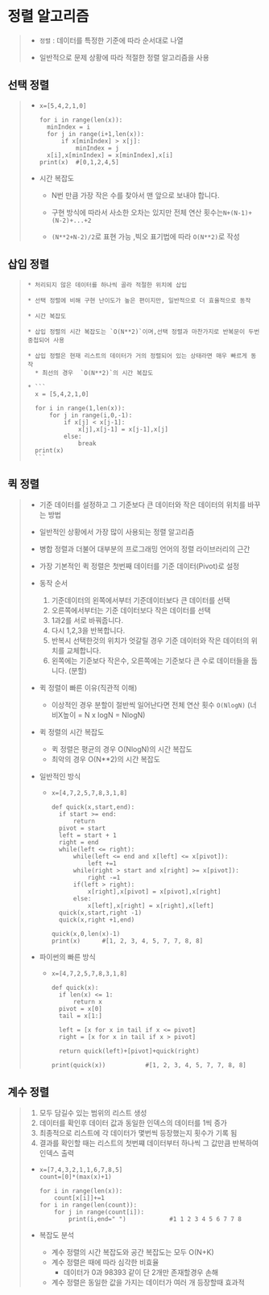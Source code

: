 # 정렬 알고리즘

> * `정렬` : 데이터를 특정한 기준에 따라 순서대로 나열
>
> * 일반적으로 문제 상황에 따라 적절한 정렬 알고리즘을 사용
>
## 선택 정렬 
>
>   * ```
>     x=[5,4,2,1,0]
>                 
>     for i in range(len(x)):
>     	minIndex = i
>     	for j in range(i+1,len(x)):
>     		if x[minIndex] > x[j]:
>     			minIndex = j
>     	x[i],x[minIndex] = x[minIndex],x[i]
>     print(x)	#[0,1,2,4,5]
>     ```
>
>   * 시간 복잡도
>
>     * N번 만큼 가장 작은 수를 찾아서 맨 앞으로 보내야 합니다.
>
>     * 구현 방식에 따라서 사소한 오차는 있지만 전체 연산 횟수는`N+(N-1)+(N-2)+...+2`
>
>     * `(N**2+N-2)/2`로 표현 가능 ,빅오 표기법에 따라 `O(N**2)`로 작성
>     
## 삽입 정렬
>
>     * 처리되지 않은 데이터를 하나씩 골라 적절한 위치에 삽입
>
>     * 선택 정렬에 비해 구현 난이도가 높은 편이지만, 일반적으로 더 효율적으로 동작
>
>     * 시간 복잡도
>
>     * 삽입 정렬의 시간 복잡도는 `O(N**2)`이며,선택 정렬과 마찬가지로 반복문이 두번 중첩되어 사용
>
>     * 삽입 정렬은 현재 리스트의 데이터가 거의 정렬되어 있는 상태라면 매우 빠르게 동작
>       * 최선의 경우  `O(N**2)`의 시간 복잡도
>       
>     * ```
>       x = [5,4,2,1,0]
>       
>       for i in range(1,len(x)):
>       	for j in range(i,0,-1):
>       		if x[j] < x[j-1]:
>       			x[j],x[j-1] = x[j-1],x[j]
>       		else:
>       			break
>       print(x)
>       ```
>

## 퀵 정렬

> * 기준 데이터를 설정하고 그 기준보다 큰 데이터와 작은 데이터의 위치를 바꾸는 방법
>
> * 일반적인 상황에서 가장 많이 사용되는 정렬 알고리즘
>
> * 병합 정렬과 더불어 대부분의 프로그래밍 언어의 정렬 라이브러리의 근간
>
> * 가장 기본적인 퀵 정렬은 첫번째 데이터를 기준 데이터(Pivot)로 설정
>
> * 동작 순서
>
>   1. 기준데이터의 왼쪽에서부터 기준데이터보다 큰 데이터를 선택
>   2. 오른쪽에서부터는 기준 데이터보다 작은 데이터를 선택
>   3. 1과2를 서로 바꿔줍니다.
>   4. 다시 1,2,3을 반복합니다.
>   5. 반복시 선택한것의 위치가 엇갈릴 경우 기준 데이터와 작은 데이터의 위치를 교체합니다.
>   6. 왼쪽에는 기준보다 작은수, 오른쪽에는 기준보다 큰 수로 데이터들을 둡니다. (분할)
>
> * 퀵 정렬이 빠른 이유(직관적 이해)
>
>   * 이상적인 경우 분할이 절반씩 일어난다면 전체 연산 횟수 `O(NlogN)` (너비X높이 = N x logN = NlogN)
>
> * 퀵 정렬의 시간 복잡도
>
>   * 퀵 정렬은 평균의 경우 O(NlogN)의 시간 복잡도
>   * 최악의 경우 O(N**2)의 시간 복잡도
>
> * 일반적인 방식
>
>   * ```
>     x=[4,7,2,5,7,8,3,1,8]
>     
>     def quick(x,start,end):
>     	if start >= end:
>     		return
>     	pivot = start
>     	left = start + 1
>     	right = end
>     	while(left <= right):
>     		while(left <= end and x[left] <= x[pivot]):
>     			left +=1
>     		while(right > start and x[right] >= x[pivot]):
>     			right -=1
>     		if(left > right):
>     			x[right],x[pivot] = x[pivot],x[right]
>     		else:
>     			x[left],x[right] = x[right],x[left]
>     	quick(x,start,right -1)
>     	quick(x,right +1,end)
>     	
>     quick(x,0,len(x)-1)
>     print(x)		#[1, 2, 3, 4, 5, 7, 7, 8, 8]
>     ```
>
> * 파이썬의 빠른 방식
>
>   * ```
>     x=[4,7,2,5,7,8,3,1,8]
>     
>     def quick(x):
>     	if len(x) <= 1:
>     		return x
>     	pivot = x[0]
>     	tail = x[1:]
>     	
>     	left = [x for x in tail if x <= pivot]
>     	right = [x for x in tail if x > pivot]
>     	
>     	return quick(left)+[pivot]+quick(right)
>     
>     print(quick(x))			#[1, 2, 3, 4, 5, 7, 7, 8, 8]
>     ```

## 계수 정렬

> 1. 모두 담길수 있는 범위의 리스트 생성
> 2. 데이터를 확인후 데이터 값과 동일한 인덱스의 데이터를 1씩 증가
> 3. 최종적으로 리스트에 각 데이터가 몇번씩 등장했는지 횟수가 기록 됨
> 4. 결과를 확인할 때는 리스트의 첫번쨰 데이터부터 하나씩 그 값만큼 반복하여 인덱스 출력
>
> * ```
>   x=[7,4,3,2,1,1,6,7,8,5]
>   count=[0]*(max(x)+1)
>   
>   for i in range(len(x)):
>   	count[x[i]]+=1
>   for i in range(len(count)):
>   	for j in range(count[i]):
>   		print(i,end=" ")			#1 1 2 3 4 5 6 7 7 8 
>   ```
>
> * 복잡도 분석
>
>   * 계수 정렬의 시간 복잡도와 공간 복잡도는 모두 O(N+K)
>   * 계수 정렬은 때에 따라 심각한 비효율
>     * 데이터가 0과 98393 같이 단 2개만 존재할경우 손해
>   * 계수 정렬은 동일한 값을 가지는 데이터가 여러 개 등장할때 효과적

